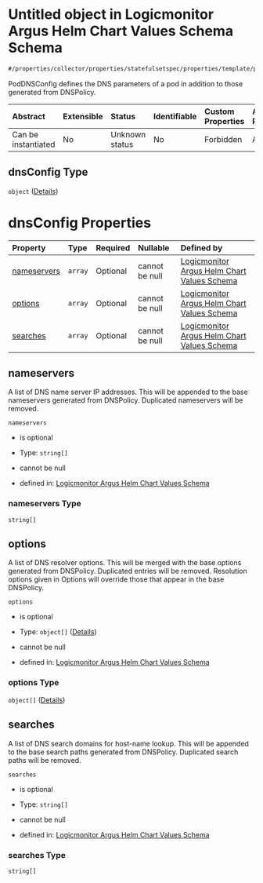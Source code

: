 # Untitled object in Logicmonitor Argus Helm Chart Values Schema Schema

```txt
#/properties/collector/properties/statefulsetspec/properties/template/properties/spec/properties/dnsConfig#/properties/collector/properties/statefulsetSpec/properties/template/properties/spec/properties/dnsConfig
```

PodDNSConfig defines the DNS parameters of a pod in addition to those generated from DNSPolicy.

| Abstract            | Extensible | Status         | Identifiable | Custom Properties | Additional Properties | Access Restrictions | Defined In                                                        |
| :------------------ | :--------- | :------------- | :----------- | :---------------- | :-------------------- | :------------------ | :---------------------------------------------------------------- |
| Can be instantiated | No         | Unknown status | No           | Forbidden         | Allowed               | none                | [values.schema.json\*](values.schema.json "open original schema") |

## dnsConfig Type

`object` ([Details](values-properties-the-collector-schema-properties-statefulsetspec-properties-template-properties-spec-properties-dnsconfig.md))

# dnsConfig Properties

| Property                    | Type    | Required | Nullable       | Defined by                                                                                                                                                                                                                                                                                                                                                                                                                                                                |
| :-------------------------- | :------ | :------- | :------------- | :------------------------------------------------------------------------------------------------------------------------------------------------------------------------------------------------------------------------------------------------------------------------------------------------------------------------------------------------------------------------------------------------------------------------------------------------------------------------ |
| [nameservers](#nameservers) | `array` | Optional | cannot be null | [Logicmonitor Argus Helm Chart Values Schema](values-properties-the-collector-schema-properties-statefulsetspec-properties-template-properties-spec-properties-dnsconfig-properties-nameservers.md "#/properties/collector/properties/statefulsetspec/properties/template/properties/spec/properties/containers/properties/nameservers#/properties/collector/properties/statefulsetSpec/properties/template/properties/spec/properties/dnsConfig/properties/nameservers") |
| [options](#options)         | `array` | Optional | cannot be null | [Logicmonitor Argus Helm Chart Values Schema](values-properties-the-collector-schema-properties-statefulsetspec-properties-template-properties-spec-properties-dnsconfig-properties-options.md "#/properties/collector/properties/statefulsetspec/properties/template/properties/spec/properties/containers/properties/options#/properties/collector/properties/statefulsetSpec/properties/template/properties/spec/properties/dnsConfig/properties/options")             |
| [searches](#searches)       | `array` | Optional | cannot be null | [Logicmonitor Argus Helm Chart Values Schema](values-properties-the-collector-schema-properties-statefulsetspec-properties-template-properties-spec-properties-dnsconfig-properties-searches.md "#/properties/collector/properties/statefulsetspec/properties/template/properties/spec/properties/containers/properties/searches#/properties/collector/properties/statefulsetSpec/properties/template/properties/spec/properties/dnsConfig/properties/searches")          |

## nameservers

A list of DNS name server IP addresses. This will be appended to the base nameservers generated from DNSPolicy. Duplicated nameservers will be removed.

`nameservers`

*   is optional

*   Type: `string[]`

*   cannot be null

*   defined in: [Logicmonitor Argus Helm Chart Values Schema](values-properties-the-collector-schema-properties-statefulsetspec-properties-template-properties-spec-properties-dnsconfig-properties-nameservers.md "#/properties/collector/properties/statefulsetspec/properties/template/properties/spec/properties/containers/properties/nameservers#/properties/collector/properties/statefulsetSpec/properties/template/properties/spec/properties/dnsConfig/properties/nameservers")

### nameservers Type

`string[]`

## options

A list of DNS resolver options. This will be merged with the base options generated from DNSPolicy. Duplicated entries will be removed. Resolution options given in Options will override those that appear in the base DNSPolicy.

`options`

*   is optional

*   Type: `object[]` ([Details](values-properties-the-collector-schema-properties-statefulsetspec-properties-template-properties-spec-properties-dnsconfig-properties-options-items.md))

*   cannot be null

*   defined in: [Logicmonitor Argus Helm Chart Values Schema](values-properties-the-collector-schema-properties-statefulsetspec-properties-template-properties-spec-properties-dnsconfig-properties-options.md "#/properties/collector/properties/statefulsetspec/properties/template/properties/spec/properties/containers/properties/options#/properties/collector/properties/statefulsetSpec/properties/template/properties/spec/properties/dnsConfig/properties/options")

### options Type

`object[]` ([Details](values-properties-the-collector-schema-properties-statefulsetspec-properties-template-properties-spec-properties-dnsconfig-properties-options-items.md))

## searches

A list of DNS search domains for host-name lookup. This will be appended to the base search paths generated from DNSPolicy. Duplicated search paths will be removed.

`searches`

*   is optional

*   Type: `string[]`

*   cannot be null

*   defined in: [Logicmonitor Argus Helm Chart Values Schema](values-properties-the-collector-schema-properties-statefulsetspec-properties-template-properties-spec-properties-dnsconfig-properties-searches.md "#/properties/collector/properties/statefulsetspec/properties/template/properties/spec/properties/containers/properties/searches#/properties/collector/properties/statefulsetSpec/properties/template/properties/spec/properties/dnsConfig/properties/searches")

### searches Type

`string[]`
